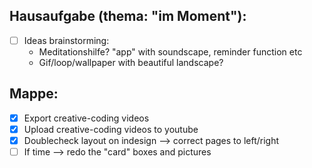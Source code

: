 ## Hausaufgabe (thema: "im Moment"):
- [ ] Ideas brainstorming:
    - Meditationshilfe? "app" with soundscape, reminder function etc
    - Gif/loop/wallpaper with beautiful landscape?















## Mappe:
- [x] Export creative-coding videos
- [x] Upload creative-coding videos to youtube
- [x] Doublecheck layout on indesign --> correct pages to left/right
- [ ] If time --> redo the "card" boxes and pictures
